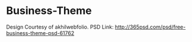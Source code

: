 # Business-Theme

Design Courtesy of akhilwebfolio.
PSD Link: http://365psd.com/psd/free-business-theme-psd-61762
